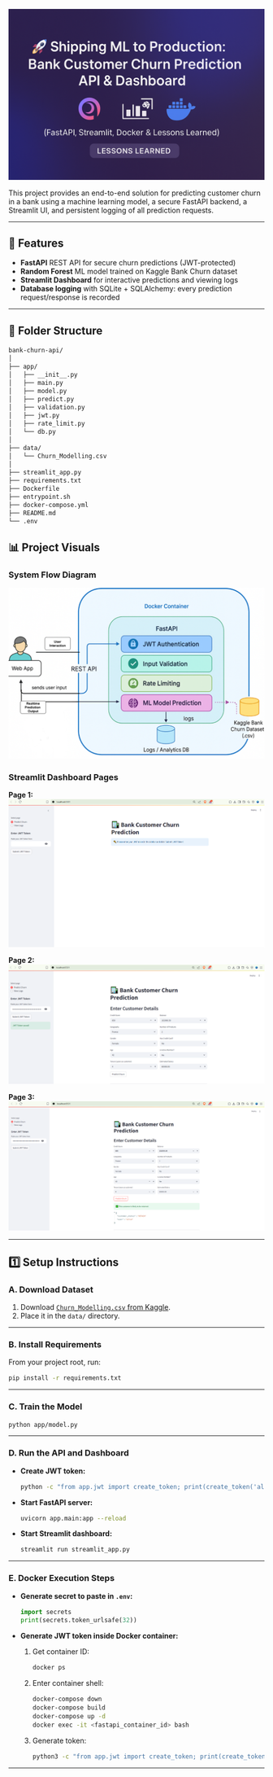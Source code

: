 
![Title](images/background.png)

This project provides an end-to-end solution for predicting customer churn in a bank using a machine learning model, a secure FastAPI backend, a Streamlit UI, and persistent logging of all prediction requests.

---

## 🚀 Features

- **FastAPI** REST API for secure churn predictions (JWT-protected)
- **Random Forest** ML model trained on Kaggle Bank Churn dataset
- **Streamlit Dashboard** for interactive predictions and viewing logs
- **Database logging** with SQLite + SQLAlchemy: every prediction request/response is recorded

---

## 📁 Folder Structure

```
bank-churn-api/
│
├── app/
│   ├── __init__.py
│   ├── main.py
│   ├── model.py
│   ├── predict.py
│   ├── validation.py
│   ├── jwt.py
│   ├── rate_limit.py
│   └── db.py
│
├── data/
│   └── Churn_Modelling.csv
│
├── streamlit_app.py
├── requirements.txt
├── Dockerfile
├── entrypoint.sh
├── docker-compose.yml
├── README.md
└── .env
```

## 📊 Project Visuals

### System Flow Diagram

![System Flow Diagram](images/flow_diagram.png)

### Streamlit Dashboard Pages

**Page 1:**  
![Dashboard Page 1](images/page_1.PNG)

**Page 2:**  
![Dashboard Page 2](images/page_2.PNG)

**Page 3:**  
![Dashboard Page 3](images/page_3.PNG)

---

## 1️⃣ Setup Instructions

### **A. Download Dataset**

1. Download [`Churn_Modelling.csv` from Kaggle](https://www.kaggle.com/datasets/adammaus/predicting-churn-for-bank-customers).
2. Place it in the `data/` directory.

---

### **B. Install Requirements**

From your project root, run:

```bash
pip install -r requirements.txt
```

---

### **C. Train the Model**

```bash
python app/model.py
```

---

### **D. Run the API and Dashboard**

- **Create JWT token:**

    ```bash
    python -c "from app.jwt import create_token; print(create_token('alice'))"
    ```

- **Start FastAPI server:**

    ```bash
    uvicorn app.main:app --reload
    ```

- **Start Streamlit dashboard:**

    ```bash
    streamlit run streamlit_app.py
    ```

---

### **E. Docker Execution Steps**

- **Generate secret to paste in `.env`:**

    ```python
    import secrets
    print(secrets.token_urlsafe(32))
    ```

- **Generate JWT token inside Docker container:**

    1. Get container ID:

        ```bash
        docker ps
        ```

    2. Enter container shell:

        ```bash
        docker-compose down
        docker-compose build
        docker-compose up -d
        docker exec -it <fastapi_container_id> bash
        ```

    3. Generate token:

        ```bash
        python3 -c "from app.jwt import create_token; print(create_token('alice'))"
        ```

---